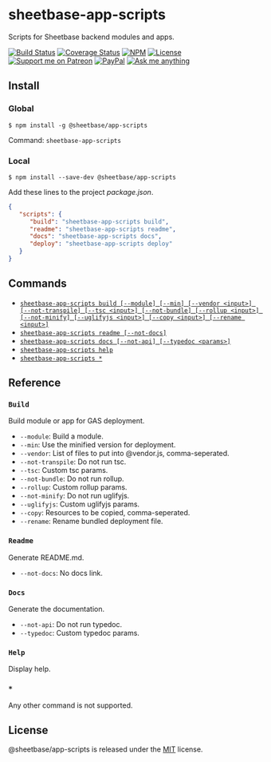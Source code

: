 # sheetbase-app-scripts

Scripts for Sheetbase backend modules and apps.

<!-- <block:header> -->

[![Build Status](https://travis-ci.com/sheetbase/app-scripts.svg?branch=master)](https://travis-ci.com/sheetbase/app-scripts) [![Coverage Status](https://coveralls.io/repos/github/sheetbase/app-scripts/badge.svg?branch=master)](https://coveralls.io/github/sheetbase/app-scripts?branch=master) [![NPM](https://img.shields.io/npm/v/@sheetbase/app-scripts.svg)](https://www.npmjs.com/package/@sheetbase/app-scripts) [![License][license_badge]][license_url] [![Support me on Patreon][patreon_badge]][patreon_url] [![PayPal][paypal_donate_badge]][paypal_donate_url] [![Ask me anything][ask_me_badge]][ask_me_url]

<!-- </block:header> -->

## Install

### Global

`$ npm install -g @sheetbase/app-scripts`

Command: `sheetbase-app-scripts`

### Local

`$ npm install --save-dev @sheetbase/app-scripts`

Add these lines to the project *package.json*.

```json
{
   "scripts": {
      "build": "sheetbase-app-scripts build",
      "readme": "sheetbase-app-scripts readme",
      "docs": "sheetbase-app-scripts docs",
      "deploy": "sheetbase-app-scripts deploy"
   }
}
```

## Commands

- [`sheetbase-app-scripts build [--module] [--min] [--vendor <input>] [--not-transpile] [--tsc <input>] [--not-bundle] [--rollup <input>] [--not-minify] [--uglifyjs <input>] [--copy <input>] [--rename <input>]`](#build)
- [`sheetbase-app-scripts readme [--not-docs]`](#readme)
- [`sheetbase-app-scripts docs [--not-api] [--typedoc <params>]`](#docs)
- [`sheetbase-app-scripts help`](#help)
- [`sheetbase-app-scripts *`](#*)

## Reference

### `Build`

Build module or app for GAS deployment.

- `--module`: Build a module.
- `--min`: Use the minified version for deployment.
- `--vendor`: List of files to put into @vendor.js, comma-seperated.
- `--not-transpile`: Do not run tsc.
- `--tsc`: Custom tsc params.
- `--not-bundle`: Do not run rollup.
- `--rollup`: Custom rollup params.
- `--not-minify`: Do not run uglifyjs.
- `--uglifyjs`: Custom uglifyjs params.
- `--copy`: Resources to be copied, comma-seperated.
- `--rename`: Rename bundled deployment file.

### `Readme`

Generate README.md.

- `--not-docs`: No docs link.

### `Docs`

Generate the documentation.

- `--not-api`: Do not run typedoc.
- `--typedoc`: Custom typedoc params.

### `Help`

Display help.

### `*`

Any other command is not supported.

## License

@sheetbase/app-scripts is released under the [MIT][license_url] license.

<!-- <block:footer> -->

[license_badge]: https://img.shields.io/github/license/mashape/apistatus.svg
[license_url]: https://github.com/sheetbase/app-scripts/blob/master/LICENSE

[patreon_badge]: https://lamnhan.github.io/assets/images/badges/patreon.svg
[patreon_url]: https://www.patreon.com/lamnhan

[paypal_donate_badge]: https://lamnhan.github.io/assets/images/badges/paypal_donate.svg
[paypal_donate_url]: https://www.paypal.me/lamnhan

[ask_me_badge]: https://img.shields.io/badge/ask/me-anything-1abc9c.svg
[ask_me_url]: https://m.me/sheetbase

<!-- </block:footer> -->